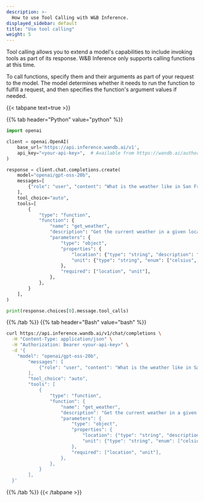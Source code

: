 ```yaml
---
description: >-
  How to use Tool Calling with W&B Inference.
displayed_sidebar: default
title: "Use tool calling"
weight: 5
---
```


Tool calling allows you to extend a model's capabilities to include invoking tools as part of its response. W&B Inference only supports calling functions at this time. 

To call functions, specify them and their arguments as part of your request to the model. The model determines whether it needs to run the function to fulfill a request, and then specifies the function's argument values if needed.


{{< tabpane text=true >}}

{{% tab header="Python" value="python" %}}

```python {hl_lines=["13-30", 32]}
import openai

client = openai.OpenAI(
    base_url='https://api.inference.wandb.ai/v1',
    api_key="<your-api-key>",  # Available from https://wandb.ai/authorize
)

response = client.chat.completions.create(
    model="openai/gpt-oss-20b",
    messages=[
        {"role": "user", "content": "What is the weather like in San Francisco? Use Fahrenheit."},
    ],
    tool_choice="auto",
    tools=[
        {
            "type": "function",
            "function": {
                "name": "get_weather",
                "description": "Get the current weather in a given location",
                "parameters": {
                    "type": "object",
                    "properties": {
                        "location": {"type": "string", "description": "City and state, e.g., 'San Francisco, CA'"},
                        "unit": {"type": "string", "enum": ["celsius", "fahrenheit"]},
                    },
                    "required": ["location", "unit"],
                },
            },
        }
    ],
)

print(response.choices[0].message.tool_calls)
```

{{% /tab %}}
{{% tab header="Bash" value="bash" %}}

```bash {hl_lines=["9-26"]}
curl https://api.inference.wandb.ai/v1/chat/completions \
  -H "Content-Type: application/json" \
  -H "Authorization: Bearer <your-api-key>" \
  -d '{
    "model": "openai/gpt-oss-20b",
        "messages": [
            {"role": "user", "content": "What is the weather like in San Francisco? Use Fahrenheit."},
        ],
        "tool_choice": "auto",
        "tools": [
            {
                "type": "function",
                "function": {
                    "name": "get_weather",
                    "description": "Get the current weather in a given location",
                    "parameters": {
                        "type": "object",
                        "properties": {
                            "location": {"type": "string", "description": "City and state, e.g., 'San Francisco, CA'"},
                            "unit": {"type": "string", "enum": ["celsius", "fahrenheit"]},
                        },
                        "required": ["location", "unit"],
                    },
                },
            }
        ],
  }'
```

{{% /tab %}}
{{< /tabpane >}}

